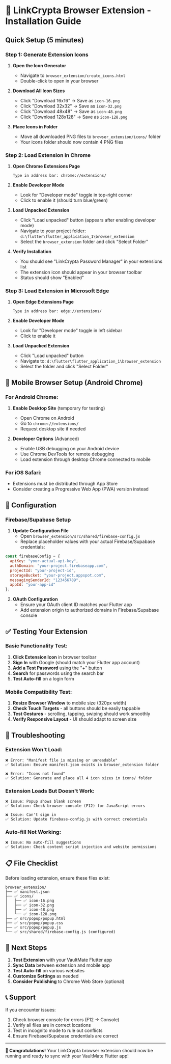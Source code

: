 # 🚀 LinkCrypta Browser Extension - Installation Guide

## Quick Setup (5 minutes)

### Step 1: Generate Extension Icons

1. **Open the Icon Generator**
   - Navigate to `browser_extension/create_icons.html`
   - Double-click to open in your browser

2. **Download All Icon Sizes**
   - Click "Download 16x16" → Save as `icon-16.png`
   - Click "Download 32x32" → Save as `icon-32.png` 
   - Click "Download 48x48" → Save as `icon-48.png`
   - Click "Download 128x128" → Save as `icon-128.png`

3. **Place Icons in Folder**
   - Move all downloaded PNG files to `browser_extension/icons/` folder
   - Your icons folder should now contain 4 PNG files

### Step 2: Load Extension in Chrome

1. **Open Chrome Extensions Page**
   ```
   Type in address bar: chrome://extensions/
   ```

2. **Enable Developer Mode**
   - Look for "Developer mode" toggle in top-right corner
   - Click to enable it (should turn blue/green)

3. **Load Unpacked Extension**
   - Click "Load unpacked" button (appears after enabling developer mode)
   - Navigate to your project folder: `d:\flutter\flutter_application_1\browser_extension`
   - Select the `browser_extension` folder and click "Select Folder"

4. **Verify Installation**
   - You should see "LinkCrypta Password Manager" in your extensions list
   - The extension icon should appear in your browser toolbar
   - Status should show "Enabled"

### Step 3: Load Extension in Microsoft Edge

1. **Open Edge Extensions Page**
   ```
   Type in address bar: edge://extensions/
   ```

2. **Enable Developer Mode**
   - Look for "Developer mode" toggle in left sidebar
   - Click to enable it

3. **Load Unpacked Extension**
   - Click "Load unpacked" button
   - Navigate to: `d:\flutter\flutter_application_1\browser_extension`
   - Select the folder and click "Select Folder"

## 📱 Mobile Browser Setup (Android Chrome)

### For Android Chrome:
1. **Enable Desktop Site** (temporary for testing)
   - Open Chrome on Android
   - Go to `chrome://extensions/`
   - Request desktop site if needed

2. **Developer Options** (Advanced)
   - Enable USB debugging on your Android device
   - Use Chrome DevTools for remote debugging
   - Load extension through desktop Chrome connected to mobile

### For iOS Safari:
- Extensions must be distributed through App Store
- Consider creating a Progressive Web App (PWA) version instead

## 🔧 Configuration

### Firebase/Supabase Setup
1. **Update Configuration File**
   - Open `browser_extension/src/shared/firebase-config.js`
   - Replace placeholder values with your actual Firebase/Supabase credentials:

```javascript
const firebaseConfig = {
  apiKey: "your-actual-api-key",
  authDomain: "your-project.firebaseapp.com", 
  projectId: "your-project-id",
  storageBucket: "your-project.appspot.com",
  messagingSenderId: "123456789",
  appId: "your-app-id"
};
```

2. **OAuth Configuration**
   - Ensure your OAuth client ID matches your Flutter app
   - Add extension origin to authorized domains in Firebase/Supabase console

## ✅ Testing Your Extension

### Basic Functionality Test:
1. **Click Extension Icon** in browser toolbar
2. **Sign In** with Google (should match your Flutter app account)
3. **Add a Test Password** using the "+" button
4. **Search** for passwords using the search bar
5. **Test Auto-fill** on a login form

### Mobile Compatibility Test:
1. **Resize Browser Window** to mobile size (320px width)
2. **Check Touch Targets** - all buttons should be easily tappable
3. **Test Gestures** - scrolling, tapping, swiping should work smoothly
4. **Verify Responsive Layout** - UI should adapt to screen size

## 🚨 Troubleshooting

### Extension Won't Load:
```
❌ Error: "Manifest file is missing or unreadable"
✅ Solution: Ensure manifest.json exists in browser_extension folder
```

```
❌ Error: "Icons not found" 
✅ Solution: Generate and place all 4 icon sizes in icons/ folder
```

### Extension Loads But Doesn't Work:
```
❌ Issue: Popup shows blank screen
✅ Solution: Check browser console (F12) for JavaScript errors
```

```
❌ Issue: Can't sign in
✅ Solution: Update firebase-config.js with correct credentials
```

### Auto-fill Not Working:
```
❌ Issue: No auto-fill suggestions
✅ Solution: Check content script injection and website permissions
```

## 📋 File Checklist

Before loading extension, ensure these files exist:

```
browser_extension/
├── ✅ manifest.json
├── ✅ icons/
│   ├── ✅ icon-16.png
│   ├── ✅ icon-32.png  
│   ├── ✅ icon-48.png
│   └── ✅ icon-128.png
├── ✅ src/popup/popup.html
├── ✅ src/popup/popup.css
├── ✅ src/popup/popup.js
└── ✅ src/shared/firebase-config.js (configured)
```

## 🎯 Next Steps

1. **Test Extension** with your VaultMate Flutter app
2. **Sync Data** between extension and mobile app
3. **Test Auto-fill** on various websites
4. **Customize Settings** as needed
5. **Consider Publishing** to Chrome Web Store (optional)

## 📞 Support

If you encounter issues:
1. Check browser console for errors (F12 → Console)
2. Verify all files are in correct locations
3. Test in incognito mode to rule out conflicts
4. Ensure Firebase/Supabase credentials are correct

---

**🎉 Congratulations!** Your LinkCrypta browser extension should now be running and ready to sync with your VaultMate Flutter app!

